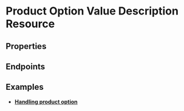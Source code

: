 # Product Option Value Description Resource

## Properties

<ResourceProperties :resource="'product_option_value_description'" :lang="'en'"/>

## Endpoints

[//]: <> (GET ENDPOINT)
<ResourceEndpoint :resource="'product_option_value_description'" :endpoint="'get'" :lang="'en'">

<template v-slot:responseJSON>

<<< @/docs/fixtures/api/product_option_value_description/response/json/get_id.json

</template>

<template v-slot:responseXML>

<<< @/docs/fixtures/api/product_option_value_description/response/xml/get_id.xml

</template>

</ResourceEndpoint>

[//]: <> (GETCOLLECTION ENDPOINT)
<ResourceEndpoint :resource="'product_option_value_description'" :endpoint="'getCollection'" :lang="'en'">

<template v-slot:responseJSON>

<<< @/docs/fixtures/api/product_option_value_description/response/json/get_page.json

</template>

<template v-slot:responseXML>

<<< @/docs/fixtures/api/product_option_value_description/response/xml/get_page.xml

</template>

</ResourceEndpoint>

[//]: <> (POST ENDPOINT)
<ResourceEndpoint :resource="'product_option_value_description'" :endpoint="'post'" :lang="'en'">

<template v-slot:request>

<<< @/docs/fixtures/api/product_option_value_description/request/post.json

</template>

<template v-slot:responseJSON>

<<< @/docs/fixtures/api/product_option_value_description/response/json/get_id.json

</template>

<template v-slot:responseXML>

<<< @/docs/fixtures/api/product_option_value_description/response/xml/get_id.xml

</template>

</ResourceEndpoint>

[//]: <> (PUT ENDPOINT)
<ResourceEndpoint :resource="'product_option_value_description'" :endpoint="'put'" :lang="'en'">

<template v-slot:request>

<<< @/docs/fixtures/api/product_option_value_description/request/put.json

</template>

<template v-slot:responseJSON>

<<< @/docs/fixtures/api/product_option_value_description/response/json/get_id.json

</template>

<template v-slot:responseXML>

<<< @/docs/fixtures/api/product_option_value_description/response/xml/get_id.xml

</template>

</ResourceEndpoint>

[//]: <> (DELETE ENDPOINT)
<ResourceEndpoint :resource="'product_option_value_description'" :endpoint="'delete'" :lang="'en'"/>

## Examples

- [**Handling product option**](../development/api-examples/07_product_option.md)

